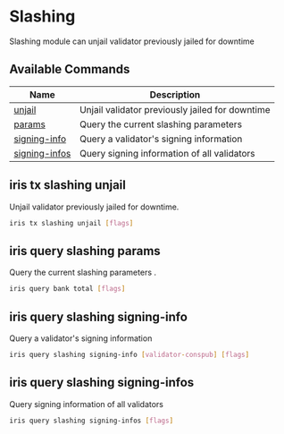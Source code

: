 # Slashing
Slashing module can unjail validator previously jailed for downtime

## Available Commands

| Name                                                | Description                                     |
| --------------------------------------------------- | ----------------------------------------------- |
| [unjail](#iris-tx-slashing-unjail)                  | Unjail validator previously jailed for downtime |
| [params](#iris-query-slashing-params)               | Query the current slashing parameters           |
| [signing-info](#iris-query-slashing-signing-info)   | Query a validator's signing information         |
| [signing-infos](#iris-query-slashing-signing-infos) | Query signing information of all validators     |

## iris tx slashing unjail

Unjail validator previously jailed for downtime.

```bash
iris tx slashing unjail [flags]
```

## iris query slashing params

Query the current slashing parameters .

```bash
iris query bank total [flags]
```

## iris query slashing signing-info

Query a validator's signing information

```bash
iris query slashing signing-info [validator-conspub] [flags]
```

## iris query slashing signing-infos

Query signing information of all validators

```bash
iris query slashing signing-infos [flags]
```